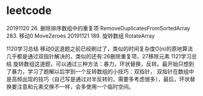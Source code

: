 # leetcode

20191120 
26.  删除排序数组中的重复项     RemoveDuplicatesFromSortedArray
283. 移动0                    MoveZeroes
20191121
189. 旋转数组                 RotateArray

1120学习总结
移动0这道题之前已经刷过了，类似的时间复杂度O(n)的原地算法几乎都是通过双指针解决的，类似的还有:26删除重复项，27移除元素
1121学习总结
旋转数组这道题，可以通过三种方法：暴力，环状替换，反转。最开始只想到了暴力，学习了题解以后学到一个反转数组的小技巧：双指针，
双指针在数组中是高频出现的技巧（自己写是通过对半反转的，需要多考虑很多），最后，环状替换要注意和元素交换不一样，会多使用一个临时空间。